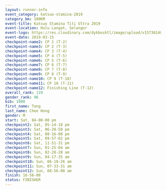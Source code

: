 ```yaml
--- 
layout: runner-info 
event_category: katsuo-stamina-2019 
category_km: 100KM 
event-title: Katsuo Stamina Titi Ultra 2019 
event-location: Hulu Langat, Selangor 
event-logo: https://res.cloudinary.com/dykbosktl/image/upload/v1573614825/Logo/Logo_p7ft6n.png 
event-date: 2019-03-15 
checkpoint-name2: CP 1 (T-2) 
checkpoint-name3: CP 2 (T-3) 
checkpoint-name4: CP 3 (T-4) 
checkpoint-name5: CP 4 (T-5) 
checkpoint-name6: CP 5 (T-6) 
checkpoint-name7: CP 6 (T-7) 
checkpoint-name8: CP 7 (T-8) 
checkpoint-name9: CP 8 (T-9) 
checkpoint-name10: CP 9 (T-10) 
checkpoint-name11: CP 10 (T-11) 
checkpoint-name12: Finishing Line (T-12) 
overall_rank: 119
gender_rank: 96
bib: 1080
first_name: Tang
last_name: Chee Hong
gender: M
start: Sat, 04-00-00 pm
checkpoint2: Sat, 05-14-18 pm
checkpoint3: Sat, 06-20-50 pm
checkpoint4: Sat, 08-16-08 pm
checkpoint5: Sat, 09-57-02 pm
checkpoint6: Sat, 11-51-31 pm
checkpoint7: Sun, 01-25-04 am
checkpoint8: Sun, 02-28-28 am
checkpoint9: Sun, 04-17-35 am
checkpoint10: Sun, 06-10-26 am
checkpoint11: Sun, 07-33-31 am
checkpoint12: Sun, 08-56-08 am
finish: 16-56-08
status: FINISHER
--- 
```

